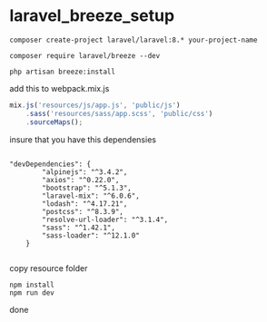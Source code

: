 # laravel_breeze_setup

```
composer create-project laravel/laravel:8.* your-project-name 
```
```
composer require laravel/breeze --dev

php artisan breeze:install

```

add this to webpack.mix.js
```js
mix.js('resources/js/app.js', 'public/js')
    .sass('resources/sass/app.scss', 'public/css')
    .sourceMaps();

```

insure that you have this dependensies

```

"devDependencies": {
        "alpinejs": "^3.4.2",
        "axios": "^0.22.0",
        "bootstrap": "^5.1.3",
        "laravel-mix": "^6.0.6",
        "lodash": "^4.17.21",
        "postcss": "^8.3.9",
        "resolve-url-loader": "^3.1.4",
        "sass": "^1.42.1",
        "sass-loader": "^12.1.0"
    }
    
   ```
   
   
   copy resource folder 
   
   ```
   npm install
   npm run dev
   ```
   done


